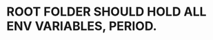 ROOT FOLDER SHOULD HOLD ALL ENV VARIABLES, PERIOD.
==================================================